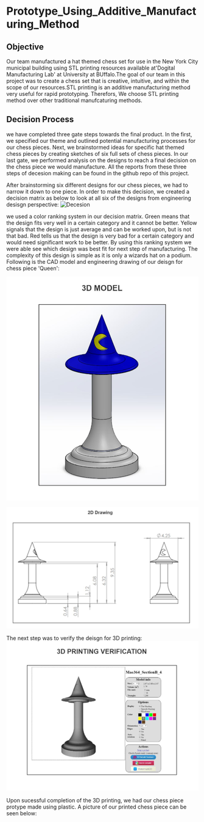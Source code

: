 # Prototype_Using_Additive_Manufacturing_Method
## Objective
Our team manufactured a hat themed chess set for use in the New York City municipal building using STL printing resources available at'Dogital Manufacturing Lab' at University at BUffalo.The goal of our team in this project was to create a chess set that is creative, intuitive, and within the scope of our resources.STL printing is an additive manufacturing method very useful for rapid prototyping. Therefors, We choose STL printing method over other traditional manufcaturing methods.

## Decision Process
we have completed three gate steps towards the final product. In the first, we specified our theme and outlined potential manufacturing processes for our chess pieces. Next, we brainstormed ideas for specific hat themed chess pieces by creating sketches of six full sets of chess pieces. In our last gate, we performed analysis on the designs to reach a final decision on the chess piece we would manufacture. All the reports from these three steps of decesion making can be found in the github repo of this project. 

After brainstorming six different designs for our chess pieces, we had to narrow it down to one piece. In order to make this decision, we created a decision matrix as below to look at all six of the designs from engineering desisgn perspective:
![Decesion](Decesion_Matrix.JPG)

we used a color ranking system in our decision matrix. Green means that the design fits very well in a certain category and it cannot be better. Yellow signals that the design is just average and can be worked upon, but is not that bad. Red tells us that the design is very bad for a certain category and would need significant work to be better. By using this ranking system we were able see which design was best fit for next step of manufacturing. The complexity of this design is simple as it is only a wizards hat on a podium. Following is the CAD model and engineering drawing of our deisgn for chess piece 'Queen': 

![3D](3D_Model.JPG)

![2D](2D_Drawing.JPG)

The next step was to verify the deisgn for 3D printing:
![Verification](Printing_V.JPG)

Upon sucessful completion of the 3D printing, we had our chess piece protype made using plastic. A picture of our printed chess piece can be seen below: 


<!--  <p align="center">
</p> 
---

![Chess Piece](ChessP.jpg)

Following is also a poster that we presented to explain what other different traditional manufacturing processes could be used for our protype and the advantages of using STL printing above all: 

![Poster Presentation](Poster_Presentation.jpg)


